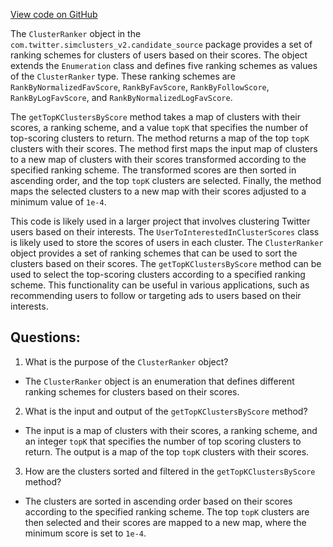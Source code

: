 [View code on GitHub](https://github.com/misbahsy/the-algorithm/src/scala/com/twitter/simclusters_v2/candidate_source/ClusterRanker.scala)

The `ClusterRanker` object in the `com.twitter.simclusters_v2.candidate_source` package provides a set of ranking schemes for clusters of users based on their scores. The object extends the `Enumeration` class and defines five ranking schemes as values of the `ClusterRanker` type. These ranking schemes are `RankByNormalizedFavScore`, `RankByFavScore`, `RankByFollowScore`, `RankByLogFavScore`, and `RankByNormalizedLogFavScore`.

The `getTopKClustersByScore` method takes a map of clusters with their scores, a ranking scheme, and a value `topK` that specifies the number of top-scoring clusters to return. The method returns a map of the top `topK` clusters with their scores. The method first maps the input map of clusters to a new map of clusters with their scores transformed according to the specified ranking scheme. The transformed scores are then sorted in ascending order, and the top `topK` clusters are selected. Finally, the method maps the selected clusters to a new map with their scores adjusted to a minimum value of `1e-4`.

This code is likely used in a larger project that involves clustering Twitter users based on their interests. The `UserToInterestedInClusterScores` class is likely used to store the scores of users in each cluster. The `ClusterRanker` object provides a set of ranking schemes that can be used to sort the clusters based on their scores. The `getTopKClustersByScore` method can be used to select the top-scoring clusters according to a specified ranking scheme. This functionality can be useful in various applications, such as recommending users to follow or targeting ads to users based on their interests.
## Questions: 
 1. What is the purpose of the `ClusterRanker` object?
- The `ClusterRanker` object is an enumeration that defines different ranking schemes for clusters based on their scores.

2. What is the input and output of the `getTopKClustersByScore` method?
- The input is a map of clusters with their scores, a ranking scheme, and an integer `topK` that specifies the number of top scoring clusters to return. The output is a map of the top `topK` clusters with their scores.

3. How are the clusters sorted and filtered in the `getTopKClustersByScore` method?
- The clusters are sorted in ascending order based on their scores according to the specified ranking scheme. The top `topK` clusters are then selected and their scores are mapped to a new map, where the minimum score is set to `1e-4`.